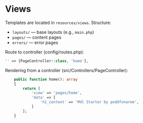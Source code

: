 # Views

Templates are located in `resources/views`. Structure:

- `layouts/` — base layouts (e.g., `main.php`)
- `pages/` — content pages
- `errors/` — error pages

Route to controller (config/routes.php):

```php
'' => [PageController::class, 'home'],
```

Rendering from a controller (src/Controllers/PageController):

```php
    public function home(): array
    {
        return [
            'view' => 'pages/home',
            'data' => [
                'h1_content' => 'MVC Starter by poddfonarem',
            ]
        ];
    }
```
